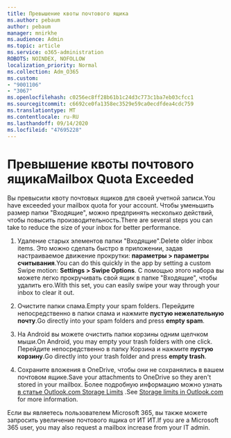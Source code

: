 ```yaml
---
title: Превышение квоты почтового ящика
ms.author: pebaum
author: pebaum
manager: mnirkhe
ms.audience: Admin
ms.topic: article
ms.service: o365-administration
ROBOTS: NOINDEX, NOFOLLOW
localization_priority: Normal
ms.collection: Adm_O365
ms.custom:
- "9001106"
- "3067"
ms.openlocfilehash: c0256ec8ff28b61b1c24d3c773c1ba7eb03cfcc1
ms.sourcegitcommit: c6692ce0fa1358ec3529e59ca0ecdfdea4cdc759
ms.translationtype: MT
ms.contentlocale: ru-RU
ms.lasthandoff: 09/14/2020
ms.locfileid: "47695228"
---
```

# <a name="mailbox-quota-exceeded"></a><span data-ttu-id="c9f75-102">Превышение квоты почтового ящика</span><span class="sxs-lookup"><span data-stu-id="c9f75-102">Mailbox Quota Exceeded</span></span>

<span data-ttu-id="c9f75-103">Вы превысили квоту почтовых ящиков для своей учетной записи.</span><span class="sxs-lookup"><span data-stu-id="c9f75-103">You have exceeded your mailbox quota for your account.</span></span> <span data-ttu-id="c9f75-104">Чтобы уменьшить размер папки "Входящие", можно предпринять несколько действий, чтобы повысить производительность.</span><span class="sxs-lookup"><span data-stu-id="c9f75-104">There are several steps you can take to reduce the size of your inbox for better performance.</span></span>

1. <span data-ttu-id="c9f75-105">Удаление старых элементов папки "Входящие".</span><span class="sxs-lookup"><span data-stu-id="c9f75-105">Delete older inbox items.</span></span> <span data-ttu-id="c9f75-106">Это можно сделать быстро в приложении, задав настраиваемое движение прокрутки: **параметры > параметры считывания**.</span><span class="sxs-lookup"><span data-stu-id="c9f75-106">You can do this quickly in the app by setting a custom Swipe motion: **Settings > Swipe Options**.</span></span> <span data-ttu-id="c9f75-107">С помощью этого набора вы можете легко прокручивать свой ящик в папке "Входящие", чтобы удалить его.</span><span class="sxs-lookup"><span data-stu-id="c9f75-107">With this set, you can easily swipe your way through your inbox to clear it out.</span></span>

2. <span data-ttu-id="c9f75-108">Очистите папки спама.</span><span class="sxs-lookup"><span data-stu-id="c9f75-108">Empty your spam folders.</span></span> <span data-ttu-id="c9f75-109">Перейдите непосредственно в папки спама и нажмите **пустую нежелательную почту**.</span><span class="sxs-lookup"><span data-stu-id="c9f75-109">Go directly into your spam folders and press **empty spam**.</span></span>

3. <span data-ttu-id="c9f75-110">На Android вы можете очистить папки корзины одним щелчком мыши.</span><span class="sxs-lookup"><span data-stu-id="c9f75-110">On Android, you may empty your trash folders with one click.</span></span> <span data-ttu-id="c9f75-111">Перейдите непосредственно в папку Корзина и нажмите **пустую корзину**.</span><span class="sxs-lookup"><span data-stu-id="c9f75-111">Go directly into your trash folder and press **empty trash**.</span></span> 

4. <span data-ttu-id="c9f75-112">Сохраните вложения в OneDrive, чтобы они не сохранялись в вашем почтовом ящике.</span><span class="sxs-lookup"><span data-stu-id="c9f75-112">Save your attachments to OneDrive so they aren't stored in your mailbox.</span></span> <span data-ttu-id="c9f75-113">Более подробную информацию можно узнать [в статье Outlook.com Storage Limits](https://support.office.com/article/storage-limits-in-outlook-com-7ac99134-69e5-4619-ac0b-2d313bba5e9e) .</span><span class="sxs-lookup"><span data-stu-id="c9f75-113">See [Storage limits in Outlook.com](https://support.office.com/article/storage-limits-in-outlook-com-7ac99134-69e5-4619-ac0b-2d313bba5e9e) for more information.</span></span> 

<span data-ttu-id="c9f75-114">Если вы являетесь пользователем Microsoft 365, вы также можете запросить увеличение почтового ящика от ИТ ИТ.</span><span class="sxs-lookup"><span data-stu-id="c9f75-114">If you are a Microsoft 365 user, you may also request a mailbox increase from your IT admin.</span></span>